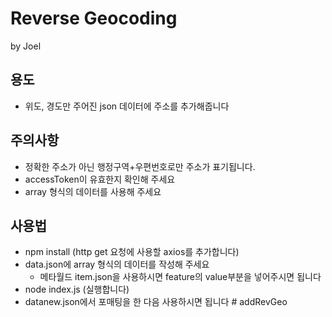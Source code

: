 # Reverse Geocoding
by Joel

## 용도
- 위도, 경도만 주어진 json 데이터에 주소를 추가해줍니다

## 주의사항
- 정확한 주소가 아닌 행정구역+우편번호로만 주소가 표기됩니다.
- accessToken이 유효한지 확인해 주세요
- array 형식의 데이터를 사용해 주세요

## 사용법
- npm install (http get 요청에 사용할 axios를 추가합니다)
- data.json에 array 형식의 데이터를 작성해 주세요
    - 메타월드 item.json을 사용하시면 feature의 value부분을 넣어주시면 됩니다
- node index.js (실행합니다)
- datanew.json에서 포매팅을 한 다음 사용하시면 됩니다 
#   a d d R e v G e o  
 